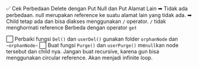 ✅ Cek Perbedaan Delete dengan Put Null dan Put Alamat Lain 
    ➡ Tidak ada perbedaan. null merupakan reference ke suatu alamat lain yang tidak ada.
    ➡ Child tetap ada dan bisa diakses menggunakan `/` operator. `/` tidak menghormati reference 
       Berbeda dengan operator `get`

⬜ Perbaiki fungsi `Del()` dan `userDel()` gunakan folder `orphanNode` dan `~orphanNode~`
⬜ Buat fungsi `Purge()` dan `userPurge()` me`null`kan node tersebut dan child nya. 
   Jangan buat recursive, karena gun bisa menggunakan circular reference. Akan menjadi infinite loop.
